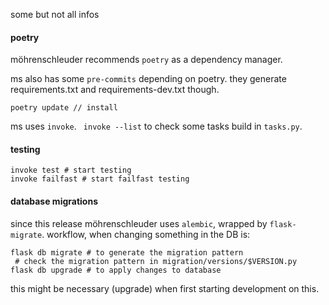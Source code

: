 some but not all infos

#### poetry

möhrenschleuder recommends `poetry` as a dependency manager.

ms also has some `pre-commits` depending on poetry. they generate requirements.txt and requirements-dev.txt though.

```
poetry update // install
```

ms uses `invoke`. ` invoke --list` to check some tasks build in `tasks.py`.


#### testing

```
invoke test # start testing
invoke failfast # start failfast testing
```

#### database migrations

since this release möhrenschleuder uses `alembic`, wrapped by `flask-migrate`.
workflow, when changing something in the DB is:

```
flask db migrate # to generate the migration pattern
 # check the migration pattern in migration/versions/$VERSION.py
flask db upgrade # to apply changes to database
```

this might be necessary (upgrade) when first starting development on this.
